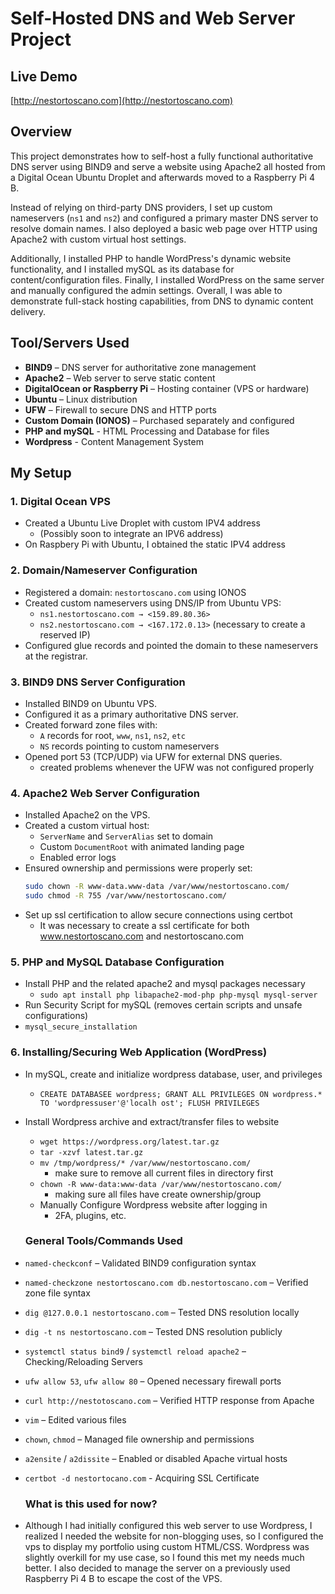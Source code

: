# Self-Hosted DNS and Web Server Project

## Live Demo
[http://nestortoscano.com](http://nestortoscano.com)

## Overview
This project demonstrates how to self-host a fully functional authoritative DNS server using BIND9 and serve a website using Apache2 all hosted from a Digital Ocean Ubuntu Droplet and afterwards moved to a Raspberry Pi 4 B.

Instead of relying on third-party DNS providers, I set up custom nameservers (`ns1` and `ns2`) and configured a primary master DNS server to resolve domain names. I also deployed a basic web page over HTTP using Apache2 with custom virtual host settings.

Additionally, I installed PHP to handle WordPress's dynamic website functionality, and I installed mySQL as its database for content/configuration files. Finally, I installed WordPress on the same server and manually configured the admin settings. Overall, I was able to demonstrate full-stack hosting capabilities, from DNS to dynamic content delivery.

## Tool/Servers Used
- **BIND9** – DNS server for authoritative zone management
- **Apache2** – Web server to serve static content
- **DigitalOcean or Raspberry Pi** – Hosting container (VPS or hardware)
- **Ubuntu** – Linux distribution
- **UFW** – Firewall to secure DNS and HTTP ports
- **Custom Domain (IONOS)** – Purchased separately and configured
- **PHP and mySQL** - HTML Processing and Database for files
- **Wordpress** - Content Management System

## My Setup
### 1. Digital Ocean VPS
- Created a Ubuntu Live Droplet with custom IPV4 address
  - (Possibly soon to integrate an IPV6 address)
- On Raspbery Pi with Ubuntu, I obtained the static IPV4 address
  
### 2. Domain/Nameserver Configuration
- Registered a domain: `nestortoscano.com` using IONOS
- Created custom nameservers using DNS/IP from Ubuntu VPS:  
  - `ns1.nestortoscano.com → <159.89.80.36>`  
  - `ns2.nestortoscano.com → <167.172.0.13>` (necessary to create a reserved IP)
- Configured glue records and pointed the domain to these nameservers at the registrar.
  
### 3. BIND9 DNS Server Configuration
- Installed BIND9 on Ubuntu VPS.
- Configured it as a primary authoritative DNS server.
- Created forward zone files with:
  - `A` records for root, `www`, `ns1`, `ns2`, `etc`
  - `NS` records pointing to custom nameservers
- Opened port 53 (TCP/UDP) via UFW for external DNS queries.
  - created problems whenever the UFW was not configured properly

### 4. Apache2 Web Server Configuration
- Installed Apache2 on the VPS.
- Created a custom virtual host:
  - `ServerName` and `ServerAlias` set to domain
  - Custom `DocumentRoot` with animated landing page
  - Enabled error logs
- Ensured ownership and permissions were properly set:
  ```bash
  sudo chown -R www-data.www-data /var/www/nestortoscano.com/
  sudo chmod -R 755 /var/www/nestortoscano.com/
  ```
- Set up ssl certification to allow secure connections using certbot
  - It was necessary to create a ssl certificate for both www.nestortoscano.com and nestortoscano.com

### 5. PHP and MySQL Database Configuration
- Install PHP and the related apache2 and mysql packages necessary
  - `sudo apt install php libapache2-mod-php php-mysql mysql-server`
-  Run Security Script for mySQL (removes certain scripts and unsafe configurations)
  - `mysql_secure_installation`

### 6. Installing/Securing Web Application (WordPress)
- In mySQL, create and initialize wordpress database, user, and privileges
  - `CREATE DATABASEE wordpress; GRANT ALL PRIVILEGES ON wordpress.* TO 'wordpressuser'@'localh
    ost'; FLUSH PRIVILEGES`
- Install Wordpress archive and extract/transfer files to website
  - `wget https://wordpress.org/latest.tar.gz `
  - `tar -xzvf latest.tar.gz`
  - `mv /tmp/wordpress/* /var/www/nestortoscano.com/`
    - make sure to remove all current files in directory first
  - `chown -R www-data:www-data /var/www/nestortoscano.com/`
    - making sure all files have create ownership/group
  - Manually Configure Wordpress website after logging in
    - 2FA, plugins, etc.
  
  ### General Tools/Commands Used
- `named-checkconf` – Validated BIND9 configuration syntax
- `named-checkzone nestortoscano.com db.nestortoscano.com` – Verified zone file syntax
- `dig @127.0.0.1 nestortoscano.com` – Tested DNS resolution locally
- `dig -t ns nestortoscano.com` – Tested DNS resolution publicly
- `systemctl status bind9` / `systemctl reload apache2` – Checking/Reloading Servers
- `ufw allow 53`, `ufw allow 80` – Opened necessary firewall ports
- `curl http://nestotoscano.com` – Verified HTTP response from Apache
- `vim` – Edited various files
- `chown`, `chmod` – Managed file ownership and permissions
- `a2ensite` / `a2dissite` – Enabled or disabled Apache virtual hosts
- `certbot -d nestortocano.com` - Acquiring SSL Certificate

  ### What is this used for now?
- Although I had initially configured this web server to use Wordpress, I realized I needed the website for non-blogging uses, so I configured the vps to display my portfolio using custom HTML/CSS. Wordpress was slightly overkill for my use case, so I found this met my needs much better. I also decided to manage the server on a previously used Raspberry Pi 4 B to escape the cost of the VPS.

